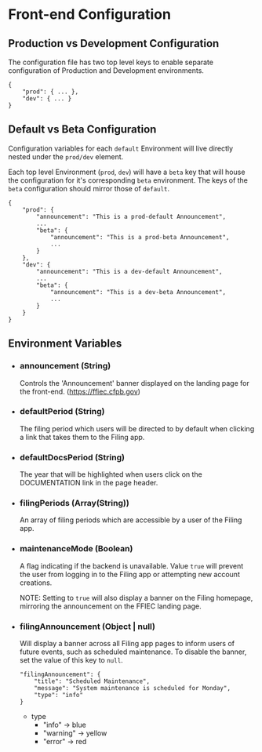 # Front-end Configuration

## Production vs Development Configuration
The configuration file has two top level keys to enable separate configuration of Production and Development environments.
```
{
    "prod": { ... },
    "dev": { ... }
}
```

## Default vs Beta Configuration
Configuration variables for each `default` Environment will live directly nested under the `prod/dev` element.

Each top level Environment (`prod`, `dev`) will have a `beta` key that will house the configuration for it's corresponding `beta` environment.  The keys of the `beta` configuration should mirror those of `default`.
```
{
    "prod": { 
        "announcement": "This is a prod-default Announcement",
        ...
        "beta": {
            "announcement": "This is a prod-beta Announcement",
            ...
        }
    },
    "dev": { 
        "announcement": "This is a dev-default Announcement",
        ...
        "beta": {
            "announcement": "This is a dev-beta Announcement",
            ...
        }
    }
}
```

## Environment Variables

- ### announcement (String)
    Controls the 'Announcement' banner displayed on the landing page for the front-end. (https://ffiec.cfpb.gov)

- ### defaultPeriod (String)
    The filing period which users will be directed to by default when clicking a link that takes them to the Filing app.  

- ### defaultDocsPeriod (String)
    The year that will be highlighted when users click on the DOCUMENTATION link in the page header.

- ### filingPeriods (Array(String))
    An array of filing periods which are accessible by a user of the Filing app.

- ### maintenanceMode (Boolean)
    A flag indicating if the backend is unavailable.  Value `true` will prevent the user from logging in to the Filing app or attempting new account creations.

    NOTE: Setting to `true` will also display a banner on the Filing homepage, mirroring the announcement on the FFIEC landing page.

- ### filingAnnouncement (Object | null)
    Will display a banner across all Filing app pages to inform users of future events, such as scheduled maintenance.  To disable the banner, set the value of this key to `null`.
    ```
    "filingAnnouncement": {
        "title": "Scheduled Maintenance",
        "message": "System maintenance is scheduled for Monday",
        "type": "info"
    }
    ```
    - type
        - "info" -> blue
        - "warning" -> yellow
        - "error" -> red

